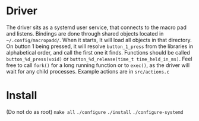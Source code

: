 
# Driver

The driver sits as a systemd user service, that connects to the macro pad and listens.
Bindings are done through shared objects located in `~/.config/macropadd/`. When it starts, It will load all objects in that directory. On button 1 being pressed, it will resolve `button_1_press` from the libraries in alphabetical order, and call the first one it finds.
Functions should be called `button_%d_press(void)` or `button_%d_release(time_t time_held_in_ms)`. Feel free to call `fork()` for a long running function or to `exec()`, as the driver will wait for any child processes.
Example actions are in `src/actions.c`

# Install
(Do not do as root)
`make all`
`./configure`
`./install`
`./configure-systemd`
